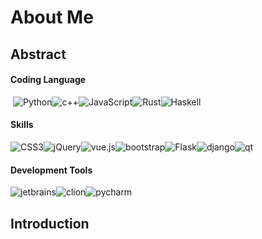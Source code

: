 
<!--
**dyf-ish/dyf-ish** is a ✨ _special_ ✨ repository because its `README.md` (this file) appears on your GitHub profile.
## Hi there 👋
Here are some ideas to get you started:

- 🔭 I’m currently working on ...
- 🌱 I’m currently learning ...
- 👯 I’m looking to collaborate on ...
- 🤔 I’m looking for help with ...
- 💬 Ask me about ...
- 📫 How to reach me: ...
- 😄 Pronouns: ...
- ⚡ Fun fact: ...
-->
# About Me

## Abstract

####   Coding Language

  ​  ![Python](https://img.shields.io/badge/python-3776AB?style=for-the-badge&logo=python&logoColor=ffffff)![c++](https://img.shields.io/badge/cpp-00599C?style=for-the-badge&logo=cplusplus&logoColor=ffffff)![JavaScript](https://img.shields.io/badge/JavaScript-F7DF1E?style=for-the-badge&logo=javascript&logoColor=ffffff)![Rust](https://img.shields.io/badge/Rust-000000?style=for-the-badge&logo=rust&logoColor=ffffff)![Haskell](https://img.shields.io/badge/Haskell-5D4F85?style=for-the-badge&logo=haskell&logoColor=ffffff)

####   Skills
  ![CSS3](https://img.shields.io/badge/Css3-1572B6?style=for-the-badge&logo=css3&logoColor=ffffff)![jQuery](https://img.shields.io/badge/jQuery-1572B6?style=for-the-badge&logo=jquery&logoColor=ffffff)![vue.js](https://img.shields.io/badge/vue.js-4FC08D?style=for-the-badge&logo=vuedotjs&logoColor=ffffff)![bootstrap](https://img.shields.io/badge/bootstrap-7952B3?style=for-the-badge&logo=bootstrap&logoColor=ffffff)![Flask](https://img.shields.io/badge/flask-000000?style=for-the-badge&logo=flask&logoColor=ffffff)![django](https://img.shields.io/badge/django-000000?style=for-the-badge&logo=django&logoColor=ffffff)![qt](https://img.shields.io/badge/qt-41CD52?style=for-the-badge&logo=qt&logoColor=ffffff)
  
####   Development Tools

  ![jetbrains](https://img.shields.io/badge/jetbrains-000000?style=for-the-badge&logo=jetbrains&logoColor=ffffff)![clion](https://img.shields.io/badge/clion-000000?style=for-the-badge&logo=clion&logoColor=ffffff)![pycharm](https://img.shields.io/badge/pycharm-000000?style=for-the-badge&logo=pycharm&logoColor=ffffff)

## Introduction
